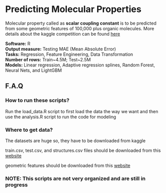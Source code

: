 # Predicting Molecular Properties

Molecular property called as **scalar coupling constant** is to be predicted from some geometric features of 100,000 plus organic molecules.
More details about the kaggle competition can be found [here](https://www.kaggle.com/c/champs-scalar-coupling)

**Software:** R <br>
**Output measure:** Testing MAE (Mean Absolute Error)<br>
**Tasks:** Regression, Feature Engineering, Data Transformation<br>
**Number of rows:** Train~4.5M; Test~2.5M<br>
**Models:** Linear regression, Adaptive regression splines, Random Forest, Neural Nets, and LightGBM<br>

## F.A.Q
### How to run these scripts?

Run the load_data.R script to first load the data the way we want and then use the analysis.R script to run the code for modeling

### Where to get data?
The datasets are huge so, they have to be downloaded from kaggle

train.csv, test.csv, and structures.csv files should be downloaded from this [website](https://www.kaggle.com/c/champs-scalar-coupling/data)

geometric features should be downloaded from this [website](https://www.kaggle.com/bigironsphere/simple-molecular-geometry-features)

### NOTE: This scripts are not very organized and are still in progress
